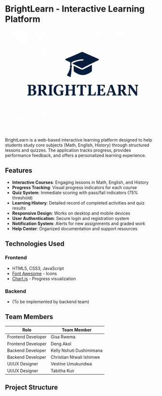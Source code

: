 # BrightLearn - Interactive Learning Platform

![BrightLearn Logo](Fronted/BRIGHTLEARN.jpg)

BrightLearn is a web-based interactive learning platform designed to help students study core subjects (Math, English, History) through structured lessons and quizzes. The application tracks progress, provides performance feedback, and offers a personalized learning experience.

## Features

- **Interactive Courses**: Engaging lessons in Math, English, and History
- **Progress Tracking**: Visual progress indicators for each course
- **Quiz System**: Immediate scoring with pass/fail indicators (75% threshold)
- **Learning History**: Detailed record of completed activities and quiz results
- **Responsive Design**: Works on desktop and mobile devices
- **User Authentication**: Secure login and registration system
- **Notification System**: Alerts for new assignments and graded work
- **Help Center**: Organized documentation and support resources

## Technologies Used

### Frontend
- HTML5, CSS3, JavaScript
- [Font Awesome](https://fontawesome.com/) - Icons
- [Chart.js](https://www.chartjs.org/) - Progress visualization

### Backend
- (To be implemented by backend team)

## Team Members

| Role               | Team Member                     |
|--------------------|---------------------------------|
| Frontend Developer | Gisa Rwema                      |
| Frontend Developer | Deng Akol                       |
| Backend Developer  | Kelly Nshuti Dushimimana        |
| Backend Developer  | Christian Ntwali Ishimwe        |
| UI/UX Designer     | Vestine Umukundwa               |
| UI/UX Designer     | Tabitha Kuir                    |

## Project Structure
